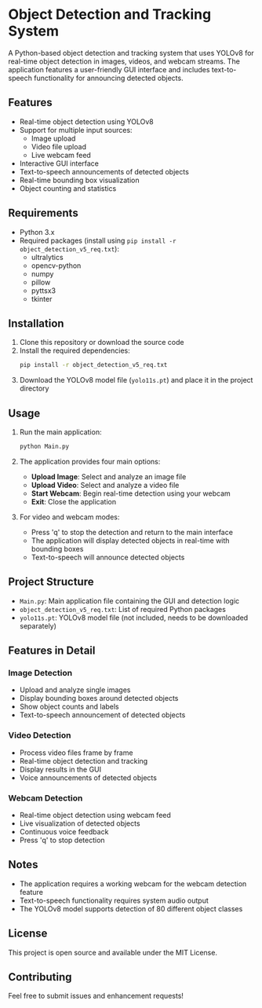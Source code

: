 # Object Detection and Tracking System

A Python-based object detection and tracking system that uses YOLOv8 for real-time object detection in images, videos, and webcam streams. The application features a user-friendly GUI interface and includes text-to-speech functionality for announcing detected objects.

## Features

- Real-time object detection using YOLOv8
- Support for multiple input sources:
  - Image upload
  - Video file upload
  - Live webcam feed
- Interactive GUI interface
- Text-to-speech announcements of detected objects
- Real-time bounding box visualization
- Object counting and statistics

## Requirements

- Python 3.x
- Required packages (install using `pip install -r object_detection_v5_req.txt`):
  - ultralytics
  - opencv-python
  - numpy
  - pillow
  - pyttsx3
  - tkinter

## Installation

1. Clone this repository or download the source code
2. Install the required dependencies:
   ```bash
   pip install -r object_detection_v5_req.txt
   ```
3. Download the YOLOv8 model file (`yolo11s.pt`) and place it in the project directory

## Usage

1. Run the main application:
   ```bash
   python Main.py
   ```

2. The application provides four main options:
   - **Upload Image**: Select and analyze an image file
   - **Upload Video**: Select and analyze a video file
   - **Start Webcam**: Begin real-time detection using your webcam
   - **Exit**: Close the application

3. For video and webcam modes:
   - Press 'q' to stop the detection and return to the main interface
   - The application will display detected objects in real-time with bounding boxes
   - Text-to-speech will announce detected objects

## Project Structure

- `Main.py`: Main application file containing the GUI and detection logic
- `object_detection_v5_req.txt`: List of required Python packages
- `yolo11s.pt`: YOLOv8 model file (not included, needs to be downloaded separately)

## Features in Detail

### Image Detection
- Upload and analyze single images
- Display bounding boxes around detected objects
- Show object counts and labels
- Text-to-speech announcement of detected objects

### Video Detection
- Process video files frame by frame
- Real-time object detection and tracking
- Display results in the GUI
- Voice announcements of detected objects

### Webcam Detection
- Real-time object detection using webcam feed
- Live visualization of detected objects
- Continuous voice feedback
- Press 'q' to stop detection

## Notes

- The application requires a working webcam for the webcam detection feature
- Text-to-speech functionality requires system audio output
- The YOLOv8 model supports detection of 80 different object classes

## License

This project is open source and available under the MIT License.

## Contributing

Feel free to submit issues and enhancement requests! 